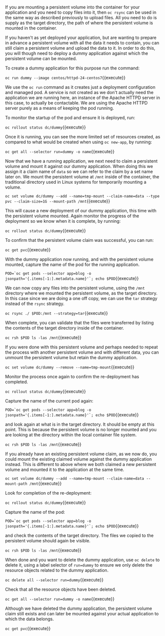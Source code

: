 If you are mounting a persistent volume into the container for your application and you need to copy files into it, then ``oc rsync`` can be used in the same way as described previously to upload files. All you need to do is supply as the target directory, the path of where the persistent volume is mounted in the container.

If you haven't as yet deployed your application, but are wanting to prepare in advance a persistent volume with all the data it needs to contain, you can still claim a persistent volume and upload the data to it. In order to do this, you will though need to deploy a dummy application against which the persistent volume can be mounted.

To create a dummy application for this purpose run the command:

``oc run dummy --image centos/httpd-24-centos7``{{execute}}

We use the ``oc run`` command as it creates just a deployment configuration and managed pod. A service is not created as we don't actually need the application we are running here, an instance of the Apache HTTPD server in this case, to actually be contactable. We are using the Apache HTTPD server purely as a means of keeping the pod running.

To monitor the startup of the pod and ensure it is deployed, run:

``oc rollout status dc/dummy``{{execute}}

Once it is running, you can see the more limited set of resources created, as compared to what would be created when using ``oc new-app``, by running:

``oc get all --selector run=dummy -o name``{{execute}}

Now that we have a running application, we next need to claim a persistent volume and mount it against our dummy application. When doing this we assign it a claim name of ``data`` so we can refer to the claim by a set name later on. We mount the persistent volume at ``/mnt`` inside of the container, the traditional directory used in Linux systems for temporarily mounting a volume.

``oc set volume dc/dummy --add --name=tmp-mount --claim-name=data --type pvc --claim-size=1G --mount-path /mnt``{{execute}}

This will cause a new deployment of our dummy application, this time with the persistent volume mounted. Again monitor the progress of the deployment so we know when it is complete, by running:

``oc rollout status dc/dummy``{{execute}}

To confirm that the persistent volume claim was successful, you can run:

``oc get pvc``{{execute}}

With the dummy application now running, and with the persistent volume mounted, capture the name of the pod for the running application.

``POD=`oc get pods --selector app=blog -o jsonpath='{.items[-1:].metadata.name}'`; echo $POD``{{execute}}

We can now copy any files into the persistent volume, using the ``/mnt`` directory where we mounted the persistent volume, as the target directory. In this case since we are doing a one off copy, we can use the ``tar`` strategy instead of the ``rsync`` strategy.

``oc rsync ./ $POD:/mnt --strategy=tar``{{execute}}

When complete, you can validate that the files were transferred by listing the contents of the target directory inside of the container.

``oc rsh $POD ls -las /mnt``{{execute}}

If you were done with this persistent volume and perhaps needed to repeat the process with another persistent volume and with different data, you can unmount the persistent volume but retain the dummy application.

``oc set volume dc/dummy --remove --name=tmp-mount``{{execute}}

Monitor the process once again to confirm the re-deployment has completed.

``oc rollout status dc/dummy``{{execute}}

Capture the name of the current pod again:

``POD=`oc get pods --selector app=blog -o jsonpath='{.items[-1:].metadata.name}'`; echo $POD``{{execute}}

and look again at what is in the target directory. It should be empty at this point. This is because the persistent volume is no longer mounted and you are looking at the directory within the local container file system.

``oc rsh $POD ls -las /mnt``{{execute}}

If you already have an existing persistent volume claim, as we now do, you could mount the existing claimed volume against the dummy application instead. This is different to above where we both claimed a new persistent volume and mounted it to the application at the same time.

``oc set volume dc/dummy --add --name=tmp-mount --claim-name=data --mount-path /mnt``{{execute}}

Look for completion of the re-deployment:

``oc rollout status dc/dummy``{{execute}}

Capture the name of the pod:

``POD=`oc get pods --selector app=blog -o jsonpath='{.items[-1:].metadata.name}'`; echo $POD``{{execute}}

and check the contents of the target directory. The files we copied to the persistent volume should again be visible.

``oc rsh $POD ls -las /mnt``{{execute}}

When done and you want to delete the dummy application, use ``oc delete`` to delete it, using a label selector of ``run=dummy`` to ensure we only delete the resource objects related to the dummy application.

``oc delete all --selector run=dummy``{{execute}}

Check that all the resource objects have been deleted.

``oc get all --selector run=dummy -o name``{{execute}}

Although we have deleted the dummy application, the persistent volume claim still exists and can later be mounted against your actual application to which the data belongs.

``oc get pvc``{{execute}}

